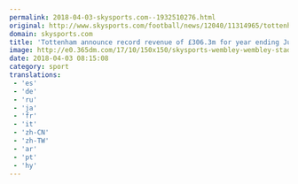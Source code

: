 ```yaml
---
permalink: 2018-04-03-skysports.com--1932510276.html
original: http://www.skysports.com/football/news/12040/11314965/tottenham-announce-record-revenue-of-306-3m-for-year-ending-june-30-2017
domain: skysports.com
title: 'Tottenham announce record revenue of £306.3m for year ending June 30, 2017'
image: http://e0.365dm.com/17/10/150x150/skysports-wembley-wembley-stadium-tottenham_4138861.jpg
date: 2018-04-03 08:15:08
category: sport
translations: 
 - 'es'
 - 'de'
 - 'ru'
 - 'ja'
 - 'fr'
 - 'it'
 - 'zh-CN'
 - 'zh-TW'
 - 'ar'
 - 'pt'
 - 'hy'
---
```



